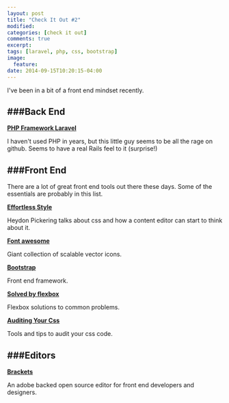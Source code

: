 ```yaml
---
layout: post
title: "Check It Out #2"
modified:
categories: [check it out]
comments: true
excerpt:
tags: [laravel, php, css, bootstrap]
image:
  feature:
date: 2014-09-15T10:20:15-04:00
---
```





I've been in a bit of a front end mindset recently. 


###Back End
---

**[PHP Framework Laravel](http://laravel.com/)**

I haven't used PHP in years, but this little guy seems to be all the rage on github. Seems to have a real Rails feel to it (surprise!)


###Front End
---

There are a lot of great front end tools out there these days. Some of the essentials are probably in this list.



**[Effortless Style](http://vimeo.com/101718785)**

Heydon Pickering talks about css and how a content editor can start to think about it. 


**[Font awesome](http://fortawesome.github.io/Font-Awesome/icons/)**

Giant collection of scalable vector icons. 

**[Bootstrap](http://getbootstrap.com/2.3.2/)**

Front end framework. 

**[Solved by flexbox](http://philipwalton.github.io/solved-by-flexbox/)**

Flexbox solutions to common problems. 


**[Auditing Your Css](http://alistapart.com/article/css-audits-taking-stock-of-your-code)**

Tools and tips to audit your css code. 


###Editors
---

**[Brackets](http://brackets.io/)**

An adobe backed open source editor for front end developers and designers. 